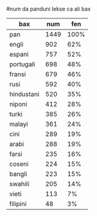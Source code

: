 #num da panduni lekse ca ali bax

| bax | num | fen |
|-----|-----|-----|
| pan | 1449 | 100% |
| engli | 902 | 62% |
| espani | 757 | 52% |
| portugali | 698 | 48% |
| fransi | 679 | 46% |
| rusi | 592 | 40% |
| hindustani | 520 | 35% |
| niponi | 412 | 28% |
| turki | 385 | 26% |
| malayi | 361 | 24% |
| cini | 289 | 19% |
| arabi | 288 | 19% |
| farsi | 235 | 16% |
| coseni | 224 | 15% |
| bangli | 223 | 15% |
| swahili | 205 | 14% |
| vieti | 113 | 7% |
| filipini | 48 | 3% |
